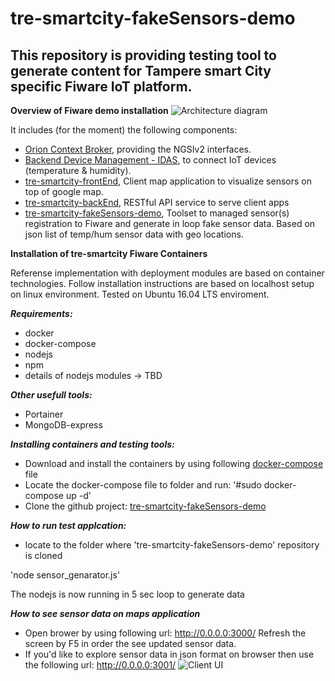 # tre-smartcity-fakeSensors-demo

## This repository is providing testing tool to generate content for Tampere smart City specific Fiware IoT platform.

**Overview of Fiware demo installation**
![Architecture diagram](https://github.com/TampereTC/tre-smartcity-fakeSensors-demo/blob/master/test/reference_env.jpg?raw=true "Architecture diagram")

It includes (for the moment) the following components:

* [Orion Context Broker](http://catalogue.fiware.org/enablers/publishsubscribe-context-broker-orion-context-broker), providing the NGSIv2 interfaces.
* [Backend Device Management - IDAS](http://catalogue.fiware.org/enablers/backend-device-management-idas),  to connect IoT devices (temperature & humidity).
* [tre-smartcity-frontEnd](https://github.com/TampereTC/tre-smartcity-frontEnd), Client map application to visualize sensors on top of google map.
* [tre-smartcity-backEnd](https://github.com/TampereTC/tre-smartcity-backEnd), RESTful API service to serve client apps
* [tre-smartcity-fakeSensors-demo](https://github.com/TampereTC/tre-smartcity-fakeSensors-demo), Toolset to managed sensor(s) registration to Fiware and generate in loop fake sensor data. Based on json list of temp/hum sensor data with geo locations.



**Installation of tre-smartcity Fiware Containers**

Referense implementation with deployment modules are based on container technologies. Follow installation instructions are based on localhost setup on linux environment. Tested on Ubuntu 16.04 LTS enviroment.

***Requirements:***
* docker 
* docker-compose
* nodejs
* npm
* details of nodejs modules -> TBD

***Other usefull tools:***
* Portainer
* MongoDB-express

***Installing containers and testing tools:***
* Download and install the containers by using following [docker-compose](https://github.com/TampereTC/tre-smartcity-frontEnd/blob/master/docker-compose.yml) file
* Locate the docker-compose file to folder and run: '#sudo docker-compose up -d'
* Clone the github project: [tre-smartcity-fakeSensors-demo](https://github.com/TampereTC/tre-smartcity-fakeSensors-demo)

***How to run test applcation:***
* locate to the folder where 'tre-smartcity-fakeSensors-demo' repository is cloned

'node sensor_genarator.js'

The nodejs is now running in 5 sec loop to generate data

***How to see sensor data on maps application***
* Open brower by using following url: http://0.0.0.0:3000/
Refresh the screen by F5 in order the see updated sensor data.
* If you'd like to explore sensor data in json format on browser then use the following url: http://0.0.0.0:3001/ 
![Client UI](https://github.com/TampereTC/tre-smartcity-fakeSensors-demo/blob/master/test/Screenshot%20from%202018-04-05%2013-29-57.png?raw=true "Map view")
